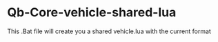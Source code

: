 # Qb-Core-vehicle-shared-lua
This .Bat file will create you a shared vehicle.lua with the current format 
